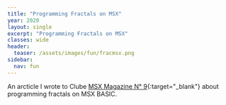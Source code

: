 ```yaml
---
title: "Programming Fractals on MSX"
year: 2020
layout: single
excerpt: "Programming Fractals on MSX"
classes: wide
header:
  teaser: /assets/images/fun/fracmsx.png
sidebar:
  nav: fun
---
```


An arcticle I wrote to Clube [MSX Magazine N° 9](https://www.clubemsx.com.br/produto/revista-clube-msx-9/){:target="_blank"} about programming fractals on MSX BASIC.